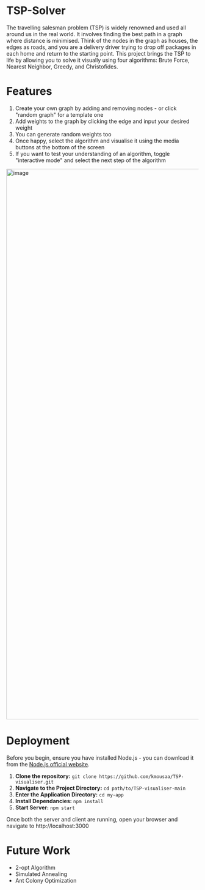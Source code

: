 # TSP-Solver

The travelling salesman problem (TSP) is widely renowned and used all around us in the real world. It involves finding the best path in a graph where distance is minimised. Think of the nodes in the graph as houses, the edges as roads, and you are a delivery driver trying to drop off packages in each home and return to the starting point. This project brings the TSP to life by allowing you to solve it visually using four algorithms: Brute Force, Nearest Neighbor, Greedy, and Christofides.

# Features
1. Create your own graph by adding and removing nodes - or click "random graph" for a template one
2. Add weights to the graph by clicking the edge and input your desired weight
3. You can generate random weights too
4. Once happy, select the algorithm and visualise it using the media buttons at the bottom of the screen
6. If you want to test your understanding of an algorithm, toggle "interactive mode" and select the next step of the algorithm


<img width="1440" alt="image" src="https://github.com/kmousaa/TSP-visualiser/assets/99260175/ac77b9c5-821c-4309-8250-720693ed4464">


# Deployment
Before you begin, ensure you have installed Node.js - you can download it from the [Node.js official website](https://nodejs.org/en/download/). 

1. **Clone the repository:** ```git clone https://github.com/kmousaa/TSP-visualiser.git```
2. **Navigate to the Project Directory:** ```cd path/to/TSP-visualiser-main```
3. **Enter the Application Directory:** ```cd my-app```
4. **Install Dependancies:** ```npm install```
5. **Start Server:** ```npm start```

Once both the server and client are running, open your browser and navigate to http://localhost:3000

# Future Work
- 2-opt Algorithm
- Simulated Annealing
- Ant Colony Optimization




